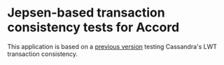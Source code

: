 # Jepsen-based transaction consistency tests for Accord

This application is based on a [previous version](https://github.com/jkni/lwtclient) testing Cassandra's LWT transaction consistency.

